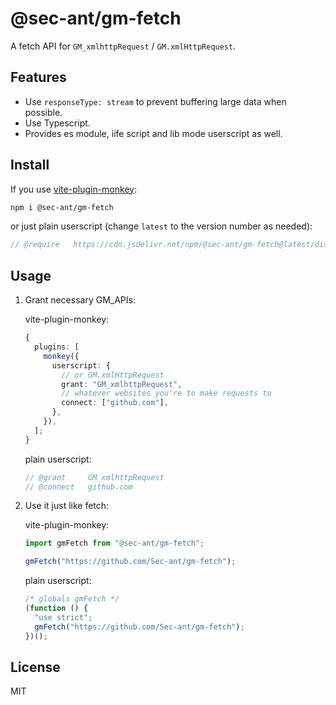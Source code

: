 # @sec-ant/gm-fetch

A fetch API for `GM_xmlhttpRequest` / `GM.xmlHttpRequest`.

## Features

- Use `responseType: stream` to prevent buffering large data when possible.
- Use Typescript.
- Provides es module, iife script and lib mode userscript as well.

## Install

If you use [vite-plugin-monkey](https://github.com/lisonge/vite-plugin-monkey):

```bash
npm i @sec-ant/gm-fetch
```

or just plain userscript (change `latest` to the version number as needed):

```js
// @require   https://cdn.jsdelivr.net/npm/@sec-ant/gm-fetch@latest/dist/index.iife.js
```

## Usage

1.  Grant necessary GM_APIs:

    vite-plugin-monkey:

    ```ts
    {
      plugins: [
        monkey({
          userscript: {
            // or GM.xmlHttpRequest
            grant: "GM_xmlhttpRequest",
            // whatever websites you're to make requests to
            connect: ["github.com"],
          },
        }),
      ];
    }
    ```

    plain userscript:

    ```js
    // @grant     GM_xmlhttpRequest
    // @connect   github.com
    ```

2.  Use it just like fetch:

    vite-plugin-monkey:

    ```ts
    import gmFetch from "@sec-ant/gm-fetch";

    gmFetch("https://github.com/Sec-ant/gm-fetch");
    ```

    plain userscript:

    ```js
    /* globals gmFetch */
    (function () {
      "use strict";
      gmFetch("https://github.com/Sec-ant/gm-fetch");
    })();
    ```

## License

MIT
